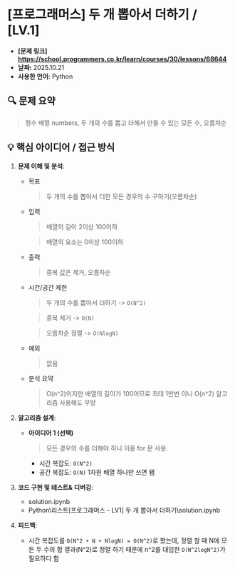 # [프로그래머스] 두 개 뽑아서 더하기 / [LV.1]

- **[문제 링크] https://school.programmers.co.kr/learn/courses/30/lessons/68644**
- **날짜:** 2025.10.21
- **사용한 언어:** Python

## 🔍 문제 요약

> 정수 배열 numbers, 두 개의 수를 뽑고 더해서 만들 수 있는 모든 수, 오름차순 
> 

## 💡 핵심 아이디어 / 접근 방식

1.  **문제 이해 및 분석**:
    *   목표
        > 두 개의 수를 뽑아서 더한 모든 경우의 수 구하기(오름차순)
    *   입력
        > 배열의 길이 2이상 100이하

        > 배열의 요소는 0이상 100이하
    *   출력
        > 중복 값은 제거, 오름차순
    *   시간/공간 제한 
        > 두 개의 수를 뽑아서 더하기 -> `O(N^2)`

        > 중복 제거 -> `O(N)`

        > 오름차순 정렬 -> `O(NlogN)`
    *   예외
        > 없음
    * 분석 요약
        > O(n^2)이지만 배열의 길이가 100이므로 최대 1만번 이니 O(n^2) 알고리즘 사용해도 무방
2.  **알고리즘 설계**:
    *   **아이디어 1 (선택)**
        >  모든 경우의 수를 더해야 하니 이중 for 문 사용. 
        *   시간 복잡도: `O(N^2)` 
        *   공간 복잡도: `O(N)` 1차원 배열 하나만 쓰면 됌


3.  **코드 구현 및 테스트& 디버깅**:
    *   solution.ipynb
    - Python\리스트\[프로그래머스 - LV1] 두 개 뽑아서 더하기\solution.ipynb


4.  **피드백**:
    *   시간 복잡도를 `O(N^2 + N + NlogN) = O(N^2)`로 봤는데, 정렬 할 때 N에 모든 두 수의 합 결과(N^2)로 정렬 하기 때문에 n^2를 대입한 `O(N^2logN^2)`가 필요하다 함

